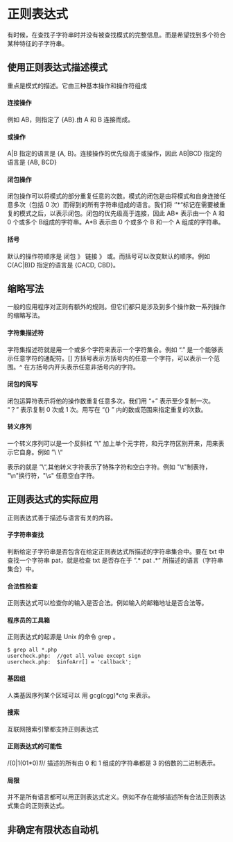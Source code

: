 # 正则表达式

有时候，在查找子字符串时并没有被查找模式的完整信息。而是希望找到多个符合某种特征的子字符串。

## 使用正则表达式描述模式

重点是模式的描述。它由三种基本操作和操作符组成

#### 连接操作

例如 AB，则指定了 {AB}.由 A 和 B 连接而成。

#### 或操作

A|B 指定的语言是 {A, B}。连接操作的优先级高于或操作，因此 AB|BCD 指定的语言是 {AB, BCD}

#### 闭包操作

闭包操作可以将模式的部分重复任意的次数。模式的闭包是由将模式和自身连接任意多次（包括 0 次）而得到的所有字符串组成的语言。我们将 ‘’*“标记在需要被重复的模式之后，以表示闭包。闭包的优先级高于连接，因此 AB\* 表示由一个 A 和 0 个或多个 B组成的字符串。A\*B 表示由 0 个或多个 B 和一个 A 组成的字符串。

#### 括号

默认的操作符顺序是 闭包 》 链接 》 或。而括号可以改变默认的顺序。例如 C(AC|B)D 指定的语言是 {CACD, CBD}。

## 缩略写法

一般的应用程序对正则有额外的规则。但它们都只是涉及到多个操作数一系列操作的缩略写法。

#### 字符集描述符

字符集描述符就是用一个或多个字符来表示一个字符集合。例如 “.” 是一个能够表示任意字符的通配符。[] 方括号表示方括号内的任意一个字符，可以表示一个范围。^ 在方括号内开头表示任意非括号内的字符。

#### 闭包的简写

闭包运算符表示将他的操作数重复任意多次。我们用 “+” 表示至少复制一次。 “？” 表示复制 0 次或 1 次。用写在 “{} ” 内的数或范围来指定重复的次数。

#### 转义序列

一个转义序列可以是一个反斜杠 “\” 加上单个元字符，和元字符区别开来，用来表示它自身。例如 ”\ \“

表示的就是 ”\“,其他转义字符表示了特殊字符和空白字符。例如 "\t"制表符， "\n"换行符，"\s" 任意空白字符。

## 正则表达式的实际应用

正则表达式善于描述与语言有关的内容。

#### 子字符串查找

判断给定子字符串是否包含在给定正则表达式所描述的字符串集合中。要在 txt 中查找一个字符串 pat，就是检查 txt 是否存在于 ”.* pat .*“ 所描述的语言（字符串集合）中。

#### 合法性检查

正则表达式可以检查你的输入是否合法。例如输入的邮箱地址是否合法等。

#### 程序员的工具箱

正则表达式的起源是 Unix 的命令 grep 。

```
$ grep all *.php
usercheck.php:	//get all value except sign
usercheck.php:	$infoArr[] = 'callback';
```

#### 基因组

人类基因序列某个区域可以 用 gcg(cgg)*ctg  来表示。

#### 搜索

互联网搜索引擎都支持正则表达式

#### 正则表达式的可能性

/(0|1(01*0)*1)*/ 描述的所有由 0 和 1 组成的字符串都是 3 的倍数的二进制表示。

#### 局限

并不是所有语言都可以用正则表达式定义。例如不存在能够描述所有合法正则表达式集合的正则表达式。

## 非确定有限状态自动机

